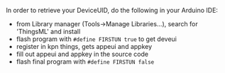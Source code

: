 In order to retrieve your DeviceUID, do the following in your Arduino IDE:

- from Library manager (Tools->Manage Libraries...), search for 'ThingsML' and install 
- flash program with `#define FIRSTUN true` to get deveui 
- register in kpn things, gets appeui and appkey 
- fill out appeui and appkey in the source code
- flash final program with `#define FIRSTUN false` 
